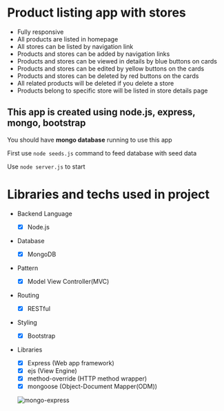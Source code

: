 # Product listing app with stores

- Fully responsive
- All products are listed in homepage
- All stores can be listed by navigation link
- Products and stores can be added by navigation links
- Products and stores can be viewed in details by blue buttons on cards
- Products and stores can be edited by yellow buttons on the cards
- Products and stores can be deleted by red buttons on the cards
- All related products will be deleted if you delete a store
- Products belong to specific store will be listed in store details page

## This app is created using **node.js, express, mongo, bootstrap**

You should have **mongo database** running to use this app

First use `node seeds.js` command to feed database with seed data

Use `node server.js` to start

# Libraries and techs used in project

- Backend Language
  - [x] Node.js
- Database
  - [x] MongoDB
- Pattern
  - [x] Model View Controller(MVC)
- Routing
  - [x] RESTful
- Styling
  - [x] Bootstrap
- Libraries

  - [x] Express (Web app framework)
  - [x] ejs (View Engine)
  - [x] method-override (HTTP method wrapper)
  - [x] mongoose (Object-Document Mapper(ODM))

  ![mongo-express](https://user-images.githubusercontent.com/78971120/149657539-ffd11652-9745-48e4-9e82-3a6693add5fe.gif)
